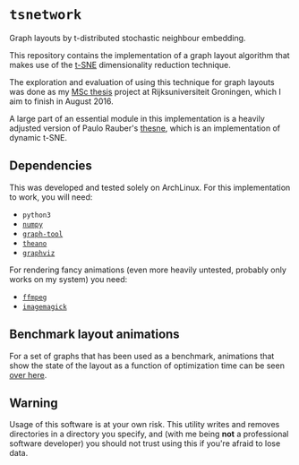 # `tsnetwork`

Graph layouts by t-distributed stochastic neighbour embedding.

This repository contains the implementation of a graph layout algorithm that makes use of the [t-SNE](https://lvdmaaten.github.io/tsne/) dimensionality reduction technique.

The exploration and evaluation of using this technique for graph layouts was done as my [MSc thesis](http://irs.ub.rug.nl/dbi/57cd44e1a5b49) project at Rijksuniversiteit Groningen, which I aim to finish in August 2016.

A large part of an essential module in this implementation is a heavily adjusted version of Paulo Rauber's [thesne](https://github.com/paulorauber/thesne), which is an implementation of dynamic t-SNE.

## Dependencies

This was developed and tested solely on ArchLinux.
For this implementation to work, you will need:

* `python3`
* [`numpy`](http://www.numpy.org/)
* [`graph-tool`](https://graph-tool.skewed.de/)
* [`theano`](http://deeplearning.net/software/theano/)
* [`graphviz`](http://www.graphviz.org/)

For rendering fancy animations (even more heavily untested, probably only works on my system) you need:

* [`ffmpeg`](https://ffmpeg.org/)
* [`imagemagick`](https://www.imagemagick.org/)

## Benchmark layout animations

For a set of graphs that has been used as a benchmark, animations that show the state of the layout as a function of optimization time can be seen [over here](https://hankruiger.github.io/tsnetwork/animations).

## Warning

Usage of this software is at your own risk.
This utility writes and removes directories in a directory you specify, and (with me being __not__ a professional software developer) you should not trust using this if you're afraid to lose data.
